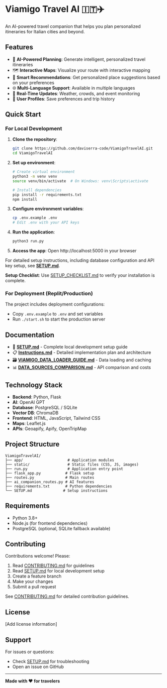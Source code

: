 # Viamigo Travel AI 🇮🇹✈️

An AI-powered travel companion that helps you plan personalized itineraries for Italian cities and beyond.

## Features

- 🤖 **AI-Powered Planning**: Generate intelligent, personalized travel itineraries
- 🗺️ **Interactive Maps**: Visualize your route with interactive mapping
- 🎯 **Smart Recommendations**: Get personalized place suggestions based on your preferences
- 🌐 **Multi-Language Support**: Available in multiple languages
- 📱 **Real-Time Updates**: Weather, crowds, and event monitoring
- 💾 **User Profiles**: Save preferences and trip history

## Quick Start

### For Local Development

1. **Clone the repository**:
   ```bash
   git clone https://github.com/daviserra-code/ViamigoTravelAI.git
   cd ViamigoTravelAI
   ```

2. **Set up environment**:
   ```bash
   # Create virtual environment
   python3 -m venv venv
   source venv/bin/activate  # On Windows: venv\Scripts\activate
   
   # Install dependencies
   pip install -r requirements.txt
   npm install
   ```

3. **Configure environment variables**:
   ```bash
   cp .env.example .env
   # Edit .env with your API keys
   ```

4. **Run the application**:
   ```bash
   python3 run.py
   ```

5. **Access the app**: Open http://localhost:5000 in your browser

For detailed setup instructions, including database configuration and API key setup, see **[SETUP.md](SETUP.md)**.

**Setup Checklist**: Use [SETUP_CHECKLIST.md](SETUP_CHECKLIST.md) to verify your installation is complete.

### For Deployment (Replit/Production)

The project includes deployment configurations:
- Copy `.env.example` to `.env` and set variables
- Run `./start.sh` to start the production server

## Documentation

- 📖 **[SETUP.md](SETUP.md)** - Complete local development setup guide
- 📋 **[Instructions.md](Instructions.md)** - Detailed implementation plan and architecture
- 🗃️ **[VIAMIGO_DATA_LOADER_GUIDE.md](VIAMIGO_DATA_LOADER_GUIDE.md)** - Data loading and caching
- 📊 **[DATA_SOURCES_COMPARISON.md](DATA_SOURCES_COMPARISON.md)** - API comparison and costs

## Technology Stack

- **Backend**: Python, Flask
- **AI**: OpenAI GPT
- **Database**: PostgreSQL / SQLite
- **Vector DB**: ChromaDB
- **Frontend**: HTML, JavaScript, Tailwind CSS
- **Maps**: Leaflet.js
- **APIs**: Geoapify, Apify, OpenTripMap

## Project Structure

```
ViamigoTravelAI/
├── app/                    # Application modules
├── static/                 # Static files (CSS, JS, images)
├── run.py                  # Application entry point
├── flask_app.py           # Flask setup
├── routes.py              # Main routes
├── ai_companion_routes.py # AI features
├── requirements.txt       # Python dependencies
└── SETUP.md              # Setup instructions
```

## Requirements

- Python 3.8+
- Node.js (for frontend dependencies)
- PostgreSQL (optional, SQLite fallback available)

## Contributing

Contributions welcome! Please:
1. Read [CONTRIBUTING.md](CONTRIBUTING.md) for guidelines
2. Read [SETUP.md](SETUP.md) for local development setup
3. Create a feature branch
4. Make your changes
5. Submit a pull request

See [CONTRIBUTING.md](CONTRIBUTING.md) for detailed contribution guidelines.

## License

[Add license information]

## Support

For issues or questions:
- Check [SETUP.md](SETUP.md) for troubleshooting
- Open an issue on GitHub

---

**Made with ❤️ for travelers**

